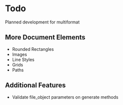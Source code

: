 # Todo
Planned development for multiformat

## More Document Elements
- Rounded Rectangles
- Images
- Line Styles
- Grids
- Paths

## Additional Features
- Validate file_object parameters on generate methods
